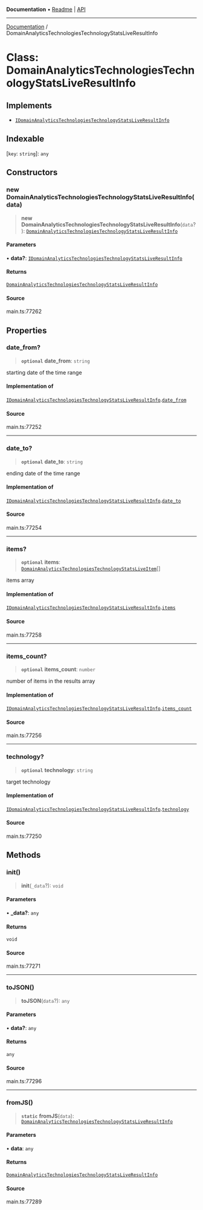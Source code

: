 **Documentation** • [Readme](../README.md) \| [API](../globals.md)

***

[Documentation](../README.md) / DomainAnalyticsTechnologiesTechnologyStatsLiveResultInfo

# Class: DomainAnalyticsTechnologiesTechnologyStatsLiveResultInfo

## Implements

- [`IDomainAnalyticsTechnologiesTechnologyStatsLiveResultInfo`](../interfaces/IDomainAnalyticsTechnologiesTechnologyStatsLiveResultInfo.md)

## Indexable

 \[`key`: `string`\]: `any`

## Constructors

### new DomainAnalyticsTechnologiesTechnologyStatsLiveResultInfo(data)

> **new DomainAnalyticsTechnologiesTechnologyStatsLiveResultInfo**(`data`?): [`DomainAnalyticsTechnologiesTechnologyStatsLiveResultInfo`](DomainAnalyticsTechnologiesTechnologyStatsLiveResultInfo.md)

#### Parameters

• **data?**: [`IDomainAnalyticsTechnologiesTechnologyStatsLiveResultInfo`](../interfaces/IDomainAnalyticsTechnologiesTechnologyStatsLiveResultInfo.md)

#### Returns

[`DomainAnalyticsTechnologiesTechnologyStatsLiveResultInfo`](DomainAnalyticsTechnologiesTechnologyStatsLiveResultInfo.md)

#### Source

main.ts:77262

## Properties

### date\_from?

> **`optional`** **date\_from**: `string`

starting date of the time range

#### Implementation of

[`IDomainAnalyticsTechnologiesTechnologyStatsLiveResultInfo`](../interfaces/IDomainAnalyticsTechnologiesTechnologyStatsLiveResultInfo.md).[`date_from`](../interfaces/IDomainAnalyticsTechnologiesTechnologyStatsLiveResultInfo.md#date_from)

#### Source

main.ts:77252

***

### date\_to?

> **`optional`** **date\_to**: `string`

ending date of the time range

#### Implementation of

[`IDomainAnalyticsTechnologiesTechnologyStatsLiveResultInfo`](../interfaces/IDomainAnalyticsTechnologiesTechnologyStatsLiveResultInfo.md).[`date_to`](../interfaces/IDomainAnalyticsTechnologiesTechnologyStatsLiveResultInfo.md#date_to)

#### Source

main.ts:77254

***

### items?

> **`optional`** **items**: [`DomainAnalyticsTechnologiesTechnologyStatsLiveItem`](DomainAnalyticsTechnologiesTechnologyStatsLiveItem.md)[]

items array

#### Implementation of

[`IDomainAnalyticsTechnologiesTechnologyStatsLiveResultInfo`](../interfaces/IDomainAnalyticsTechnologiesTechnologyStatsLiveResultInfo.md).[`items`](../interfaces/IDomainAnalyticsTechnologiesTechnologyStatsLiveResultInfo.md#items)

#### Source

main.ts:77258

***

### items\_count?

> **`optional`** **items\_count**: `number`

number of items in the results array

#### Implementation of

[`IDomainAnalyticsTechnologiesTechnologyStatsLiveResultInfo`](../interfaces/IDomainAnalyticsTechnologiesTechnologyStatsLiveResultInfo.md).[`items_count`](../interfaces/IDomainAnalyticsTechnologiesTechnologyStatsLiveResultInfo.md#items_count)

#### Source

main.ts:77256

***

### technology?

> **`optional`** **technology**: `string`

target technology

#### Implementation of

[`IDomainAnalyticsTechnologiesTechnologyStatsLiveResultInfo`](../interfaces/IDomainAnalyticsTechnologiesTechnologyStatsLiveResultInfo.md).[`technology`](../interfaces/IDomainAnalyticsTechnologiesTechnologyStatsLiveResultInfo.md#technology)

#### Source

main.ts:77250

## Methods

### init()

> **init**(`_data`?): `void`

#### Parameters

• **\_data?**: `any`

#### Returns

`void`

#### Source

main.ts:77271

***

### toJSON()

> **toJSON**(`data`?): `any`

#### Parameters

• **data?**: `any`

#### Returns

`any`

#### Source

main.ts:77296

***

### fromJS()

> **`static`** **fromJS**(`data`): [`DomainAnalyticsTechnologiesTechnologyStatsLiveResultInfo`](DomainAnalyticsTechnologiesTechnologyStatsLiveResultInfo.md)

#### Parameters

• **data**: `any`

#### Returns

[`DomainAnalyticsTechnologiesTechnologyStatsLiveResultInfo`](DomainAnalyticsTechnologiesTechnologyStatsLiveResultInfo.md)

#### Source

main.ts:77289
